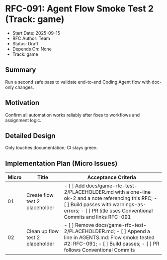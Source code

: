 # RFC-091: Agent Flow Smoke Test 2 (Track: game)

- Start Date: 2025-09-15
- RFC Author: Team
- Status: Draft
- Depends On: None
- Track: game

## Summary

Run a second safe pass to validate end-to-end Coding Agent flow with doc-only changes.

## Motivation

Confirm all automation works reliably after fixes to workflows and assignment logic.

## Detailed Design

Only touches documentation; CI stays green.

## Implementation Plan (Micro Issues)

| Micro | Title | Acceptance Criteria |
|-------|-------|---------------------|
| 01    | Create flow test 2 placeholder | - [ ] Add docs/game-rfc-test-2/PLACEHOLDER.md with a one-line ok-2 and a note referencing this RFC; - [ ] Build passes with warnings-as-errors; - [ ] PR title uses Conventional Commits and links RFC-091 |
| 02    | Clean up flow test 2 placeholder | - [ ] Remove docs/game-rfc-test-2/PLACEHOLDER.md; - [ ] Append a line in AGENTS.md: Flow smoke tested #2: RFC-091; - [ ] Build passes; - [ ] PR follows Conventional Commits |


<!-- sync: trigger -->

<!-- sync: trigger #2 -->
